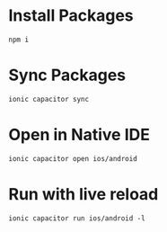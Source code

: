 # Install Packages

```
npm i
```

# Sync Packages
```
ionic capacitor sync
```
# Open in Native IDE
```
ionic capacitor open ios/android
```
# Run with live reload
```
ionic capacitor run ios/android -l
```


